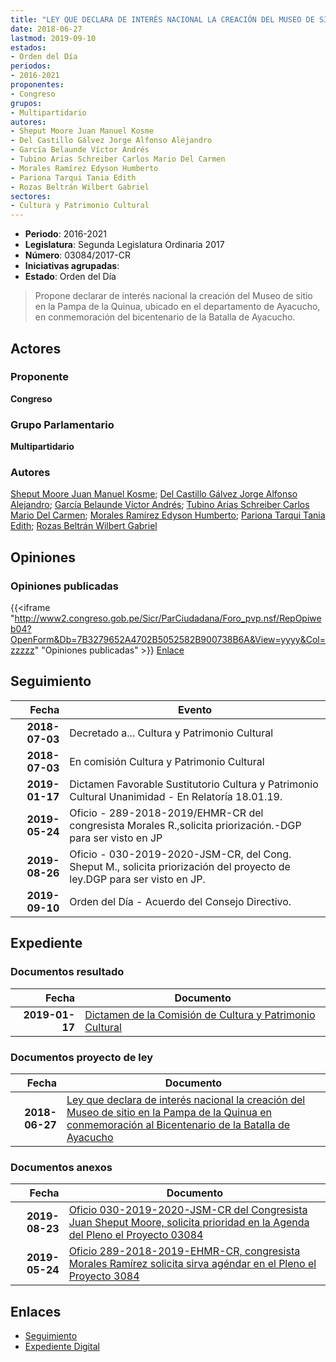```yaml
---
title: "LEY QUE DECLARA DE INTERÉS NACIONAL LA CREACIÓN DEL MUSEO DE SITIO EN LA PAMPA DE LA QUINUA EN CONMEMORACIÓN AL BICENTENARIO DE LA BATALLA DE AYACUCHO"
date: 2018-06-27
lastmod: 2019-09-10
estados:
- Orden del Día
periodos:
- 2016-2021
proponentes:
- Congreso
grupos:
- Multipartidario
autores:
- Sheput Moore Juan Manuel Kosme
- Del Castillo Gálvez Jorge Alfonso Alejandro
- García Belaunde Víctor Andrés
- Tubino Arias Schreiber Carlos Mario Del Carmen
- Morales Ramírez Edyson Humberto
- Pariona Tarqui Tania Edith
- Rozas Beltrán Wilbert Gabriel
sectores:
- Cultura y Patrimonio Cultural
---
```

- **Periodo**: 2016-2021
- **Legislatura**: Segunda Legislatura Ordinaria 2017
- **Número**: 03084/2017-CR
- **Iniciativas agrupadas**: 
- **Estado**: Orden del Día

> Propone declarar de interés nacional la creación del Museo de sitio en la Pampa de la Quinua, ubicado en el departamento de Ayacucho, en conmemoración del bicentenario de la Batalla de Ayacucho.


## Actores

### Proponente

**Congreso**

### Grupo Parlamentario

**Multipartidario**

### Autores

[Sheput Moore Juan Manuel Kosme](mailto:mailto:jsheput@congreso.gob.pe); [Del Castillo Gálvez Jorge Alfonso Alejandro](mailto:mailto:jdelcastillo@congreso.gob.pe); [García Belaunde Víctor Andrés](mailto:mailto:vgarciabelaunde@congreso.gob.pe); [Tubino Arias Schreiber Carlos Mario Del Carmen](mailto:mailto:ctubino@congreso.gob.pe); [Morales Ramírez Edyson Humberto](mailto:mailto:emorales@congreso.gob.pe); [Pariona Tarqui Tania Edith](mailto:mailto:tpariona@congreso.gob.pe); [Rozas Beltrán Wilbert Gabriel](mailto:mailto:wrozas@congreso.gob.pe)

## Opiniones

### Opiniones publicadas

{{<iframe "http://www2.congreso.gob.pe/Sicr/ParCiudadana/Foro_pvp.nsf/RepOpiweb04?OpenForm&Db=7B3279652A4702B5052582B900738B6A&View=yyyy&Col=zzzzz" "Opiniones publicadas" >}}
[Enlace](http://www2.congreso.gob.pe/Sicr/ParCiudadana/Foro_pvp.nsf/RepOpiweb04?OpenForm&Db=7B3279652A4702B5052582B900738B6A&View=yyyy&Col=zzzzz)


## Seguimiento

| Fecha | Evento |
|------:|--------|
| **2018-07-03** | Decretado a... Cultura y Patrimonio Cultural |
| **2018-07-03** | En comisión Cultura y Patrimonio Cultural |
| **2019-01-17** | Dictamen Favorable Sustitutorio Cultura y Patrimonio Cultural Unanimidad - En Relatoría 18.01.19. |
| **2019-05-24** | Oficio - 289-2018-2019/EHMR-CR del congresista Morales R.,solicita priorización.-DGP para ser visto en JP |
| **2019-08-26** | Oficio - 030-2019-2020-JSM-CR, del Cong. Sheput M., solicita priorización del proyecto de ley.DGP para ser visto en JP. |
| **2019-09-10** | Orden del Día - Acuerdo del Consejo Directivo. |

## Expediente

### Documentos resultado

| Fecha | Documento |
|------:|-----------|
| **2019-01-17** | [Dictamen de la Comisión de Cultura y Patrimonio Cultural](http://www.leyes.congreso.gob.pe/Documentos/2016_2021/Dictamenes/Proyectos_de_Ley/03084DC05MAY20190117.pdf) |

### Documentos proyecto de ley

| Fecha | Documento |
|------:|-----------|
| **2018-06-27** | [Ley que declara de interés nacional la creación del Museo de sitio en la Pampa de la Quinua en conmemoración al Bicentenario de la Batalla de Ayacucho](http://www.leyes.congreso.gob.pe/Documentos/2016_2021/Proyectos_de_Ley_y_de_Resoluciones_Legislativas/PL0308420180627.pdf) |

### Documentos anexos

| Fecha | Documento |
|------:|-----------|
| **2019-08-23** | [Oficio 030-2019-2020-JSM-CR del Congresista Juan Sheput Moore, solicita prioridad en la Agenda del Pleno el Proyecto 03084](http://www.leyes.congreso.gob.pe/Documentos/2016_2021/Oficios/Congresistas/OFICIO-030-2019-2020-JSM-CR.pdf) |
| **2019-05-24** | [Oficio 289-2018-2019-EHMR-CR, congresista Morales Ramírez solicita sirva agéndar en el Pleno el Proyecto 3084](http://www.leyes.congreso.gob.pe/Documentos/2016_2021/Oficios/Congresistas/OFICIO-289-2018-2019-EHMR-CR.pdf) |

## Enlaces

- [Seguimiento](http://www2.congreso.gob.pe/Sicr/TraDocEstProc/CLProLey2016.nsf/f7fff46988ca05b1052578e100829cc7/b4b42c539f7295bf052582b900792d58?OpenDocument)
- [Expediente Digital](http://www2.congreso.gob.pe/Sicr/TraDocEstProc/CLProLey2016.nsf/f7fff46988ca05b1052578e100829cc7/b4b42c539f7295bf052582b900792d58?OpenDocument&Click=05257FB7005EB655.eb71d0cf91d8294e05256cdf006b5706/$Body/0.1C6C)

